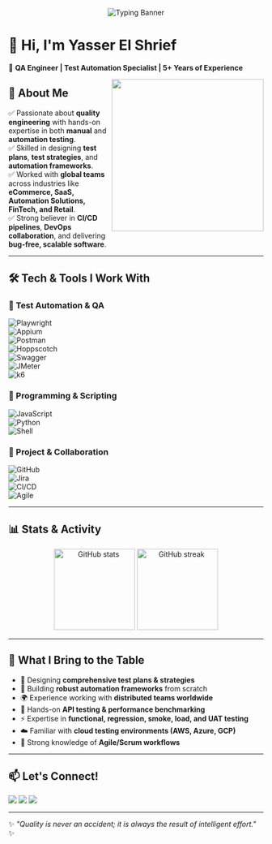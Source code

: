<!-- Profile Banner -->
<p align="center">
  <img src="https://readme-typing-svg.herokuapp.com?size=28&duration=3500&color=00C853&center=true&vCenter=true&width=750&lines=👋+Hi%2C+I'm+Yasser+El+Shrief;🚀+QA+Engineer+%7C+Automation+Specialist;5%2B+Years+Experience+in+QA+and+Automation;Passionate+about+Quality+%26+Scalable+Software" alt="Typing Banner" />
</p>

# 👋 Hi, I'm Yasser El Shrief  

🚀 **QA Engineer | Test Automation Specialist | 5+ Years of Experience**  

<img src="https://media.giphy.com/media/QTfX9Ejfra3ZmNxh6B/giphy.gif" width="300" align="right" />

## 🌟 About Me  
✅ Passionate about **quality engineering** with hands-on expertise in both **manual** and **automation testing**.  
✅ Skilled in designing **test plans**, **test strategies**, and **automation frameworks**.  
✅ Worked with **global teams** across industries like **eCommerce, SaaS, Automation Solutions, FinTech, and Retail**.  
✅ Strong believer in **CI/CD pipelines**, **DevOps collaboration**, and delivering **bug-free, scalable software**.  

---

## 🛠️ Tech & Tools I Work With  

### 🔹 Test Automation & QA  
![Playwright](https://img.shields.io/badge/-Playwright-2EAD33?logo=playwright&logoColor=white)  
![Appium](https://img.shields.io/badge/-Appium-3DDC84?logo=appium&logoColor=white)  
![Postman](https://img.shields.io/badge/-Postman-FF6C37?logo=postman&logoColor=white)  
![Hoppscotch](https://img.shields.io/badge/-Hoppscotch-66E8D0?logo=hoppscotch&logoColor=black)  
![Swagger](https://img.shields.io/badge/-Swagger-85EA2D?logo=swagger&logoColor=black)  
![JMeter](https://img.shields.io/badge/-JMeter-D22128?logo=apachejmeter&logoColor=white)  
![k6](https://img.shields.io/badge/-k6-7D64FF?logo=k6&logoColor=white)  

### 🔹 Programming & Scripting  
![JavaScript](https://img.shields.io/badge/-JavaScript-F7DF1E?logo=javascript&logoColor=black)  
![Python](https://img.shields.io/badge/-Python-3776AB?logo=python&logoColor=white)  
![Shell](https://img.shields.io/badge/-Shell_Scripting-4EAA25?logo=gnubash&logoColor=white)  

### 🔹 Project & Collaboration  
![GitHub](https://img.shields.io/badge/-GitHub-181717?logo=github&logoColor=white)  
![Jira](https://img.shields.io/badge/-Jira-0052CC?logo=jira&logoColor=white)  
![CI/CD](https://img.shields.io/badge/-CI%2FCD-2088FF?logo=githubactions&logoColor=white)  
![Agile](https://img.shields.io/badge/-Agile-29A2FF?logo=scrumalliance&logoColor=white)  

---

## 📊 Stats & Activity  

<p align="center">
  <img src="https://github-readme-stats.vercel.app/api?username=yasserelshrief&show_icons=true&theme=radical" alt="GitHub stats" height="160"/>
  <img src="https://github-readme-streak-stats.herokuapp.com/?user=yasserelshrief&theme=radical" alt="GitHub streak" height="160"/>
</p>

---

## 🎯 What I Bring to the Table  
- 📝 Designing **comprehensive test plans & strategies**  
- 🤖 Building **robust automation frameworks** from scratch  
- 🌍 Experience working with **distributed teams worldwide**  
- 🔬 Hands-on **API testing & performance benchmarking**  
- ⚡ Expertise in **functional, regression, smoke, load, and UAT testing**  
- ☁️ Familiar with **cloud testing environments (AWS, Azure, GCP)**  
- 🔄 Strong knowledge of **Agile/Scrum workflows**  

---

## 📫 Let's Connect!  
<p align="left">
  <a href="linkedin.com/in/yasser-el-shrief-78470a90/" target="_blank"><img src="https://img.shields.io/badge/-LinkedIn-0A66C2?logo=linkedin&logoColor=white" /></a>
  <a href="mailto:yasser_el_shrief@hotmail.com"><img src="https://img.shields.io/badge/-Email-D14836?logo=gmail&logoColor=white" /></a>
  <a href="https://github.com/yass3ar"><img src="https://img.shields.io/badge/-GitHub-181717?logo=github&logoColor=white" /></a>
</p>

---
✨ *"Quality is never an accident; it is always the result of intelligent effort."* ✨
